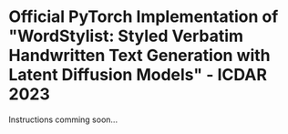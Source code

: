 # Official PyTorch Implementation of "WordStylist: Styled Verbatim Handwritten Text Generation with Latent Diffusion Models" - ICDAR 2023

Instructions comming soon...
